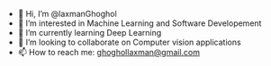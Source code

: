 - 👋 Hi, I’m @laxmanGhoghol
- 👀 I’m interested in Machine Learning and Software Developement
- 🌱 I’m currently learning Deep Learning
- 💞️ I’m looking to collaborate on Computer vision applications
- 📫 How to reach me: ghoghollaxman@gmail.com

<!---
laxmanGhoghol/laxmanGhoghol is a ✨ special ✨ repository because its `README.md` (this file) appears on your GitHub profile.
You can click the Preview link to take a look at your changes.
--->
